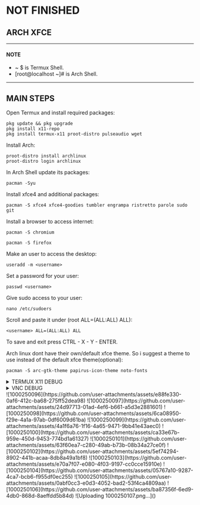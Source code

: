 # NOT FINISHED

## ARCH XFCE
---
#### NOTE
* ~ $ is Termux Shell.
* [root@localhost ~]# is Arch Shell.
---
## MAIN STEPS
Open Termux and install required packages:
```
pkg update && pkg upgrade
pkg install x11-repo
pkg install termux-x11 proot-distro pulseaudio wget
```
Install Arch:
```
proot-distro install archlinux
proot-distro login archlinux
```
In Arch Shell update its packages:
```
pacman -Syu
```
Install xfce4 and additional packages:
```
pacman -S xfce4 xfce4-goodies tumbler engrampa ristretto parole sudo git
```
Install a browser to access internet:
```
pacman -S chromium
```
```
pacman -S firefox
```
Make an user to access the desktop:
```
useradd -m <username>
```
Set a password for your user:
```
passwd <username>
```
Give sudo access to your user:
```
nano /etc/sudoers
```
Scroll and paste it under (root ALL=(ALL:ALL) ALL):
```
<username> ALL=(ALL:ALL) ALL
```
To save and exit press CTRL - X - Y - ENTER.

Arch linux dont have their own/default xfce theme. So i suggest a theme to use instead of the default xfce theme(optional):
```
pacman -S arc-gtk-theme papirus-icon-theme noto-fonts
```

<details>
<summary>TERMUX X11 DEBUG</summary>
  
Execute ```exit``` until you appear in Termux Shell.
Download the Arch Startup file:
```
wget https://raw.githubusercontent.com/Anemosfy/Termux-X11-Linux-DEs/refs/heads/main/arch/arch-xfce.sh
```
```
nano arch-xfce.sh
```
Scroll to line 10 and change ```<username>``` to your username you created in Arch Shell. CTRL - X - Y - ENTER.
```
chmod +x arch-xfce.sh
```
Start Manjaro desktop with: 
```
./arch-xfce.sh
```

</details>
<details>
<summary>VNC DEBUG</summary>

Make sure your in Arch Shell and execute this command:
```
sudo pacman -S tigervnc
```
Set a password for the vnc connection:
```
vncpasswd
```
Start vncserver:
```
mkdir -p ~/.vnc
echo "#!/bin/bash" > ~/.vnc/xstartup
echo "startxfce4 &" >> ~/.vnc/xstartup
chmod +x ~/.vnc/xstartup
```
To run vnc In Termux Shell:
```
wget https://raw.githubusercontent.com/Anemosfy/Termux-X11-Linux-DEs/refs/heads/main/arch/arch-xfce-vnc.sh
```
Change ```<username>``` line 6 to your created user:
```
nano arch-xfce-vnc.sh
```
CTRL - X - Y - ENTER
```
chmod +x arch-xfce-vnc.sh
```
```
./arch-xfce-vnc.sh
```
Open RealVNC Viewer and connect to the screen with the ip 
```
localhost:1
```
</details>
![1000250096](https://github.com/user-attachments/assets/e88fe330-0af6-412c-ba68-275ff52dea98)
![1000250097](https://github.com/user-attachments/assets/24d97713-01ad-4ef6-b661-a5d3e2881601)
![1000250098](https://github.com/user-attachments/assets/6ca08950-f29e-4a1a-97ab-0df6009d61ba)
![1000250099](https://github.com/user-attachments/assets/4a1f6a76-1f16-4a65-9471-9bb41e43aec0)
![1000250100](https://github.com/user-attachments/assets/ca33e67b-959e-450d-9453-774bd1a61327)
![1000250101](https://github.com/user-attachments/assets/63f60ea7-c280-49ab-b73b-08b34a27ce0f)
![1000250102](https://github.com/user-attachments/assets/5ef74294-8902-441b-acaa-8db8a49a1bf8)
![1000250103](https://github.com/user-attachments/assets/e70a7f07-e080-4f03-9197-cc0cce15910e)
![1000250104](https://github.com/user-attachments/assets/05767a10-9287-4ca7-bcb6-f955df0ec255)
![1000250105](https://github.com/user-attachments/assets/0abf0cc3-e0d3-4052-bad2-53f4ca4809aa)
![1000250106](https://github.com/user-attachments/assets/ba87356f-6ed9-4db0-868d-8aeffdd5b84d)
![Uploading 1000250107.png…]()

